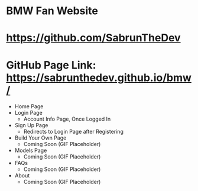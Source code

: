 # BMW Fan Website

# https://github.com/SabrunTheDev

# GitHub Page Link: https://sabrunthedev.github.io/bmw/

- Home Page
- Login Page
  - Account Info Page, Once Logged In
- Sign Up Page
  - Redirects to Login Page after Registering
- Build Your Own Page
  - Coming Soon (GIF Placeholder)
- Models Page
  - Coming Soon (GIF Placeholder)
- FAQs
  - Coming Soon (GIF Placeholder)
- About
  - Coming Soon (GIF Placeholder)
